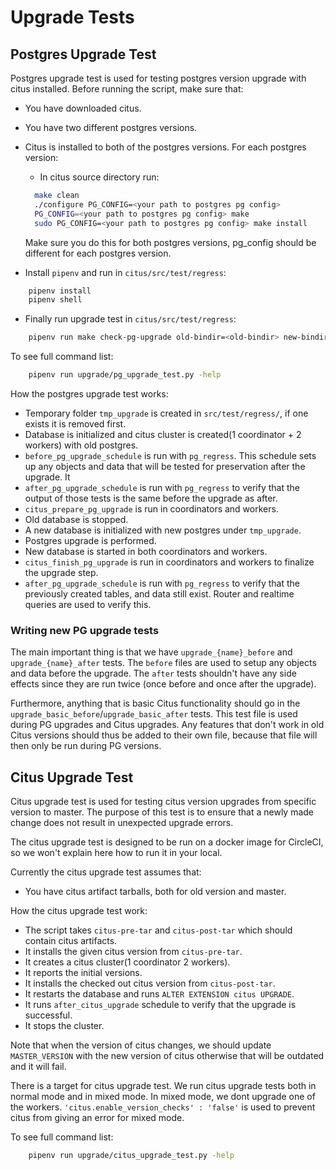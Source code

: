 # Upgrade Tests

## Postgres Upgrade Test

Postgres upgrade test is used for testing postgres version upgrade with citus installed.
Before running the script, make sure that:

- You have downloaded citus.
- You have two different postgres versions.
- Citus is installed to both of the postgres versions. For each postgres version:
  - In citus source directory run:

  ```bash
    make clean
    ./configure PG_CONFIG=<your path to postgres pg config>
    PG_CONFIG=<your path to postgres pg config> make
    sudo PG_CONFIG=<your path to postgres pg config> make install
  ```

  Make sure you do this for both postgres versions, pg_config should be different for each postgres version.

- Install `pipenv` and run in `citus/src/test/regress`:

```bash
    pipenv install
    pipenv shell
```

- Finally run upgrade test in `citus/src/test/regress`:

```bash
    pipenv run make check-pg-upgrade old-bindir=<old-bindir> new-bindir=<new-bindir>
```

To see full command list:

```bash
    pipenv run upgrade/pg_upgrade_test.py -help
```

How the postgres upgrade test works:

- Temporary folder `tmp_upgrade` is created in `src/test/regress/`, if one exists it is removed first.
- Database is initialized and citus cluster is created(1 coordinator + 2 workers) with old postgres.
- `before_pg_upgrade_schedule` is run with `pg_regress`. This schedule sets up any
  objects and data that will be tested for preservation after the upgrade. It
- `after_pg_upgrade_schedule` is run with `pg_regress` to verify that the output
  of those tests is the same before the upgrade as after.
- `citus_prepare_pg_upgrade` is run in coordinators and workers.
- Old database is stopped.
- A new database is initialized with new postgres under `tmp_upgrade`.
- Postgres upgrade is performed.
- New database is started in both coordinators and workers.
- `citus_finish_pg_upgrade` is run in coordinators and workers to finalize the upgrade step.
- `after_pg_upgrade_schedule` is run with `pg_regress` to verify that the previously created tables, and data still exist. Router and realtime queries are used to verify this.


### Writing new PG upgrade tests

The main important thing is that we have `upgrade_{name}_before` and
`upgrade_{name}_after` tests. The `before` files are used to setup any objects
and data before the upgrade. The `after` tests shouldn't have any side effects
since they are run twice (once before and once after the upgrade).

Furthermore, anything that is basic Citus functionality should go in the
`upgrade_basic_before`/`upgrade_basic_after` tests. This test file is used
during PG upgrades and Citus upgrades. Any features that don't work in old Citus
versions should thus be added to their own file, because that file will then
only be run during PG versions.

## Citus Upgrade Test

Citus upgrade test is used for testing citus version upgrades from specific version to master. The purpose of this test is to ensure that a newly made change does not result in unexpected upgrade errors.

The citus upgrade test is designed to be run on a docker image for CircleCI, so we won't explain here how to run it in your local.

Currently the citus upgrade test assumes that:

- You have citus artifact tarballs, both for old version and master.

How the citus upgrade test work:

- The script takes `citus-pre-tar` and `citus-post-tar` which should contain citus artifacts.
- It installs the given citus version from `citus-pre-tar`.
- It creates a citus cluster(1 coordinator 2 workers).
- It reports the initial versions.
- It installs the checked out citus version from `citus-post-tar`.
- It restarts the database and runs `ALTER EXTENSION citus UPGRADE`.
- It runs `after_citus_upgrade` schedule to verify that the upgrade is successful.
- It stops the cluster.

Note that when the version of citus changes, we should update `MASTER_VERSION` with the new version of citus otherwise that will be outdated and it will fail.

There is a target for citus upgrade test. We run citus upgrade tests both in normal mode and in mixed mode. In mixed mode, we dont upgrade one of the workers. `'citus.enable_version_checks' : 'false'` is used to prevent citus from giving an error for mixed mode.

To see full command list:

```bash
    pipenv run upgrade/citus_upgrade_test.py -help
```
